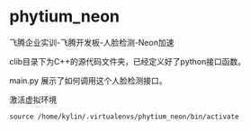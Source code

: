 # phytium_neon
飞腾企业实训-飞腾开发板-人脸检测-Neon加速



clib目录下为C++的源代码文件夹，已经定义好了python接口函数。

main.py 展示了如何调用这个人脸检测接口。

激活虚拟环境

```
source /home/kylin/.virtualenvs/phytium_neon/bin/activate
```
